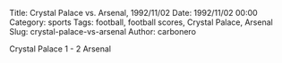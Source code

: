 Title: Crystal Palace vs. Arsenal, 1992/11/02
Date: 1992/11/02 00:00
Category: sports
Tags: football, football scores, Crystal Palace, Arsenal
Slug: crystal-palace-vs-arsenal
Author: carbonero


Crystal Palace 1 - 2 Arsenal
